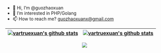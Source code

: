 - 👋 Hi, I’m @guozhaoxuan
- 👀 I’m interested in PHP/Golang
- 📫 How to reach me? guozhaoxuanx@gmail.com

| <a href="https://github.com/vartruexuan"><img align="center" src="https://github-readme-stats.vercel.app/api?username=vartruexuan&theme=tokyonight&show_icons=true" alt="vartruexuan's github stats" /></a> | <a href="https://github.com/vartruexuan"><img  src="https://github-readme-stats.vercel.app/api/top-langs/?username=vartruexuan&layout=tokyonight" alt="vartruexuan's github stats" /></a> |
|--------------------------------------------------------------------------------------------------------------------------------------------------------------------------------------------------------------------------------------------------|-----------------------------------------------------------------------------------------------------------------------------------------------------------------------------------------------------------------------------------------------------------------|
<div align="center"><img src="https://cdn.nlark.com/yuque/0/2022/svg/395716/1669209299206-146973c8-7fb2-4620-81a8-564b39bf5851.svg" ></div>
